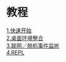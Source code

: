 # 教程

[1.快速开始](quick-start.md)   
[2.桌面环境整合](desktop-environment-integration.md)   
[3.联网／脱机事件监听](online-offline-event-detection.md)   
[4.REPL](REPL.md)   

